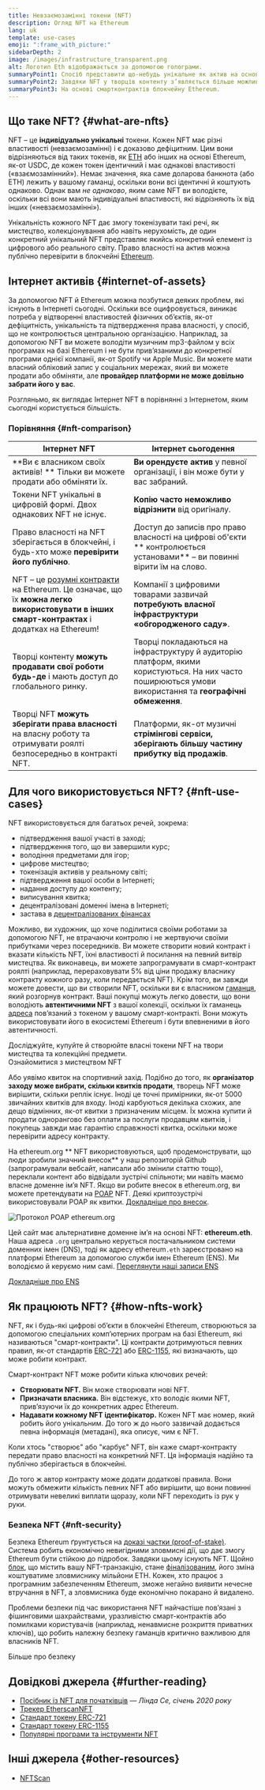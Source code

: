 ```yaml
---
title: Невзаємозамінні токени (NFT)
description: Огляд NFT на Ethereum
lang: uk
template: use-cases
emoji: ":frame_with_picture:"
sidebarDepth: 2
image: /images/infrastructure_transparent.png
alt: Логотип Eth відображається за допомогою голограми.
summaryPoint1: Спосіб представити що-небудь унікальне як актив на основі Ethereum.
summaryPoint2: Завдяки NFT у творців контенту з’являється більше можливостей, ніж будь-коли раніше.
summaryPoint3: На основі смартконтрактів блокчейну Ethereum.
---
```


## Що таке NFT? {#what-are-nfts}

NFT – це **індивідуально унікальні** токени. Кожен NFT має різні властивості (невзаємозамінні) і є доказово дефіцитним. Цим вони відрізняються від таких токенів, як [ETH](/glossary/#ether) або інших на основі Ethereum, як-от USDC, де кожен токен ідентичний і має однакові властивості («взаємозамінний»). Немає значення, яка саме доларова банкнота (або ETH) лежить у вашому гаманці, оскільки вони всі ідентичні й коштують однаково. Однак вам _не однаково_, яким саме NFT ви володієте, оскільки всі вони мають індивідуальні властивості, які відрізняють їх від інших («невзаємозамінні»).

Унікальність кожного NFT дає змогу токенізувати такі речі, як мистецтво, колекціонування або навіть нерухомість, де один конкретний унікальний NFT представляє якийсь конкретний елемент із цифрового або реального світу. Право власності на актив можна публічно перевірити в блокчейні [Ethereum](/glossary/#blockchain).

<YouTube id="Xdkkux6OxfM" />

## Інтернет активів {#internet-of-assets}

За допомогою NFT й Ethereum можна позбутися деяких проблем, які існують в Інтернеті сьогодні. Оскільки все оцифровується, виникає потреба у відтворенні властивостей фізичних об’єктів, як-от дефіцитність, унікальність та підтвердження права власності, у спосіб, що не контролюється центральною організацією. Наприклад, за допомогою NFT ви можете володіти музичним mp3-файлом у всіх програмах на базі Ethereum і не бути прив’язаними до конкретної програми однієї компанії, як-от Spotify чи Apple Music. Ви можете мати власний обліковий запис у соціальних мережах, який ви можете продати або обміняти, але **провайдер платформи не може довільно забрати його у вас**.

Розгляньмо, як виглядає Інтернет NFT в порівнянні з Інтернетом, яким сьогодні користується більшість.

### Порівняння {#nft-comparison}

| Інтернет NFT                                                                                                                                                            | Інтернет сьогодення                                                                                                                                       |
| ----------------------------------------------------------------------------------------------------------------------------------------------------------------------- | --------------------------------------------------------------------------------------------------------------------------------------------------------- |
| **Ви є власником своїх активів! ** Тільки ви можете продати або обміняти їх.                                                                                            | **Ви орендуєте актив** у певної організації, і він може бути у вас забраний.                                                                              |
| Токени NFT унікальні в цифровій формі. Двох однакових NFT не існує.                                                                                                     | **Копію часто неможливо відрізнити** від оригіналу.                                                                                                       |
| Право власності на NFT зберігається в блокчейні, і будь-хто може **перевірити його публічно**.                                                                          | Доступ до записів про право власності на цифрові об'єкти ** контролюється установами** – ви повинні вірити їм на слово.                                   |
| NFT – це [розумні контракти](/glossary/#smart-contract) на Ethereum. Це означає, що їх **можна легко використовувати в інших смарт-контрактах** і додатках на Ethereum! | Компанії з цифровими товарами зазвичай **потребують власної інфраструктури «обгородженого саду»**.                                                        |
| Творці контенту **можуть продавати свої роботи будь-де** і мають доступ до глобального ринку.                                                                           | Творці покладаються на інфраструктуру й аудиторію платформ, якими користуються. На них часто поширюються умови використання та **географічні обмеження**. |
| Творці NFT **можуть зберігати права власності** на власну роботу та отримувати роялті безпосередньо в контракті NFT.                                                    | Платформи, як-от музичні **стрімінгові сервіси, зберігають більшу частину прибутку від продажів**.                                                        |

## Для чого використовується NFT? {#nft-use-cases}

NFT використовується для багатьох речей, зокрема:

- підтвердження вашої участі в заході;
- підтвердження того, що ви завершили курс;
- володіння предметами для ігор;
- цифрове мистецтво;
- токенізація активів у реальному світі;
- підтвердження вашої особи в Інтернеті;
- надання доступу до контенту;
- виписування квитка;
- децентралізовані доменні імена в Інтернеті;
- застава в [децентралізованих фінансах](/glossary/#defi)

Можливо, ви художник, що хоче поділитися своїми роботами за допомогою NFT, не втрачаючи контролю і не жертвуючи своїми прибутками через посередників. Ви можете створити новий контракт і вказати кількість NFT, їхні властивості й посилання на певний витвір мистецтва. Як виконавець, ви можете запрограмувати в смарт-контракт роялті (наприклад, перераховувати 5% від ціни продажу власнику контракту кожного разу, коли передається NFT). Крім того, ви завжди можете довести, що ви створили NFT, оскільки ви є власником [гаманця](/glossary/#wallet), який розгорнув контракт. Ваші покупці можуть легко довести, що вони володіють **автентичними NFT** з вашої колекції, оскільки їх гаманець [адреса](/glossary/#address) пов’язаний з токеном у вашому смарт-контракті. Вони можуть використовувати його в екосистемі Ethereum і бути впевненими в його автентичності.

<InfoBanner shouldSpaceBetween emoji=":eyes:" mt="8">
  <div>Досліджуйте, купуйте й створюйте власні токени NFT на твори мистецтва та колекційні предмети.</div>
  <ButtonLink href="/dapps/?category=collectibles#explore">
    Ознайомитися з мистецтвом NFT
  </ButtonLink>
</InfoBanner>

Або уявімо квиток на спортивний захід. Подібно до того, як **організатор заходу може вибрати, скільки квитків продати**, творець NFT може вирішити, скільки реплік існує. Іноді це точні примірники, як-от 5000 звичайних квитків для входу. Іноді карбуються декілька схожих, але дещо відмінних, як-от квитки з призначеним місцем. Їх можна купити й продати однорангово без оплати за послуги продавцям квитків, і покупець завжди має гарантію справжності квитка, оскільки може перевірити адресу контракту.

На ethereum.org ** NFT використовуються, щоб продемонструвати, що люди зробили значний внесок** у наш репозиторій Github (запрограмували вебсайт, написали або змінили статтю тощо), переклали контент або відвідали зустрічі спільноти; ми навіть маємо власне доменне ім’я NFT. Якщо ви робите внесок в ethereum.org, ви можете претендувати на [POAP](/glossary/#poap) NFT. Деякі криптозустрічі використовували POAP як квитки. [Докладніше про внесок](/contributing/#poap).

![Протокол POAP ethereum.org](./poap.png)

Цей сайт має альтернативне доменне ім’я на основі NFT: **ethereum.eth**. Наша адреса `.org` центрально керується постачальником системи доменних імен (DNS), тоді як адресу ethereum`.eth` зареєстровано на платформі Ethereum за допомогою служби імен Ethereum (ENS). Ми володіємо й керуємо ним самі. [Переглянути наші записи ENS](https://app.ens.domains/name/ethereum.eth)

[Докладніше про ENS](https://app.ens.domains)

<Divider />

## Як працюють NFT? {#how-nfts-work}

NFT, як і будь-які цифрові об’єкти в блокчейні Ethereum, створюються за допомогою спеціальних комп’ютерних програм на базі Ethereum, які називаються "смарт-контракти". Ці контракти дотримуються певних правил, як-от стандартів [ERC-721](/glossary/#erc-721) або [ERC-1155](/glossary/#erc-1155), які визначають, що може робити контракт.

Смарт-контракт NFT може робити кілька ключових речей:

- **Створювати NFT.** Він може створювати нові NFT.
- **Призначати власника.** Він відстежує, хто володіє якими NFT, прив’язуючи їх до конкретних адрес Ethereum.
- **Надавати кожному NFT ідентифікатор.** Кожен NFT має номер, який робить його унікальним. До того ж до нього зазвичай додається певна інформація (метадані), яка описує, чим є NFT.

Коли хтось "створює" або "карбує" NFT, він каже смарт-контракту передати право власності на конкретний NFT. Ця інформація надійно та публічно зберігається в блокчейні.

До того ж автор контракту може додати додаткові правила. Вони можуть обмежити кількість певних NFT або вирішити, що вони повинні отримувати невеликі виплати щоразу, коли NFT переходить із рук у руки.

### Безпека NFT {#nft-security}

Безпека Ethereum ґрунтується на [доказі частки (proof-of-stake)](/glossary/#pos). Система робить економічно невигідними зловмисні дії, що дає змогу Ethereum бути стійкою до підробок. Завдяки цьому існують NFT. Щойно [блок](/glossary/#block), що містить вашу NFT-транзакцію, стане [фіналізованим](/glossary/#finality), його зміна коштуватиме зловмиснику мільйони ETH. Кожен, хто працює з програмним забезпеченням Ethereum, зможе негайно виявити нечесне втручання в NFT, а зловмисника буде економічно покарано й видалено.

Проблеми безпеки під час використання NFT найчастіше пов’язані з фішинговими шахрайствами, уразливістю смарт-контрактів або помилками користувачів (наприклад, ненавмисне розкриття приватних ключів), що робить належну безпеку гаманців критично важливою для власників NFT.

<ButtonLink href="/security/">
  Більше про безпеку
</ButtonLink>

## Довідкові джерела {#further-reading}

- [Посібник із NFT для початківців](https://linda.mirror.xyz/df649d61efb92c910464a4e74ae213c4cab150b9cbcc4b7fb6090fc77881a95d) — _Лінда Се, січень 2020 року_
- [Трекер EtherscanNFT](https://etherscan.io/nft-top-contracts)
- [Стандарт токену ERC-721](/developers/docs/standards/tokens/erc-721/)
- [Стандарт токену ERC-1155](/developers/docs/standards/tokens/erc-1155/)
- [Популярні програми та інструменти NFT](https://www.ethereum-ecosystem.com/blockchains/ethereum/nfts)

## Інші джерела {#other-resources}

- [NFTScan](https://nftscan.com/)

<Divider />

<QuizWidget quizKey="nfts" />
